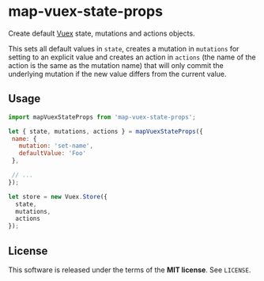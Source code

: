 map-vuex-state-props
====================
Create default [Vuex](https://vuex.vuejs.org) state, mutations and actions
objects.

This sets all default values in `state`, creates a mutation in `mutations` for
setting to an explicit value and creates an action in `actions` (the name of the
action is the same as the mutation name) that will only commit the underlying
mutation if the new value differs from the current value.

Usage
-----

```js
import mapVuexStateProps from 'map-vuex-state-props';
```

```js
let { state, mutations, actions } = mapVuexStateProps({
 name: {
   mutation: 'set-name',
   defaultValue: 'Foo'
 },

 // ...
});
```

```js
let store = new Vuex.Store({
  state,
  mutations,
  actions
});
```

License
-------
This software is released under the terms of the **MIT license**. See `LICENSE`.
